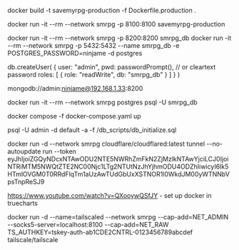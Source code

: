 docker build -t savemyrpg-production -f Dockerfile.production .

docker run -it --rm --network smrpg -p 8100:8100 savemyrpg-production

docker run -it --rm --network smrpg -p 8200:8200 smrpg_db
docker run -it --rm --network smrpg -p 5432:5432 --name smrpg_db -e POSTGRES_PASSWORD=ninjame -d postgres

db.createUser(
  {
    user: "admin",
    pwd:  passwordPrompt(),   // or cleartext password
    roles: [ { role: "readWrite", db: "smrpg_db" } ]
  }
)

mongodb://admin:ninjame@192.168.1.33:8200

docker run -it --rm --network smrpg postgres psql -U smrpg_db

docker compose -f docker-compose.yaml up

psql -U admin -d default -a -f /db_scripts/db_initialize.sql

docker run -d --network smrpg cloudflare/cloudflared:latest tunnel --no-autoupdate run --token eyJhIjoiZGQyNDcxNTAwODU2NTE5NWRhZmFkN2ZjMzlkNTAwYjciLCJ0IjoiNTRiMTM5NWQtZTE2NC00Njc1LTg2NTUtNzJhYjhmODU4ODZhIiwicyI6Ik5HTmlOVGM0T0RRdFlqTm1aUzAwTUdGbUxXSTNOR1l0WkdJM00yWTNNbVpsTnpReSJ9

https://www.youtube.com/watch?v=QXooywQSfJY - set up docker in truecharts 


docker run -d --name=tailscaled --network smrpg --cap-add=NET_ADMIN --socks5-server=localhost:8100 --cap-add=NET_RAW TS_AUTHKEY=tskey-auth-ab1CDE2CNTRL-0123456789abcdef tailscale/tailscale